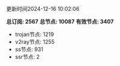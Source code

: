 更新时间2024-12-16 10:02:06

**总订阅: 2567**
**总节点: 10087**
**有效节点: 3407**
- trojan节点: 1219
- v2ray节点: 1255
- ss节点: 931
- ssr节点: 2

